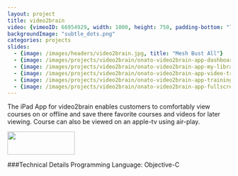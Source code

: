 ```yaml
---
layout: project
title: video2brain
video: {vimeoID: 66954929, width: 1000, height: 750, padding-bottom: "75%"}
backgroundImage: "subtle_dots.png"
categories: projects
slides:
  - {image: /images/headers/video2brain.jpg, title: "Mesh Bust All"}
  - {image: /images/projects/video2brain/onato-video2brain-app-dashboard.png, title: "video2brain Dashboard"}
  - {image: /images/projects/video2brain/onato-video2brain-app-my-library.png, title: "video2brain My Library"}
  - {image: /images/projects/video2brain/onato-video2brain-app-video-trainings.png, title: "video2brain Trainings"}
  - {image: /images/projects/video2brain/onato-video2brain-app-training.png, title: "video2brain Training"}
  - {image: /images/projects/video2brain/onato-video2brain-app-fullscreen.png, title: "video2brain Fullscreen"}
---
```

The iPad App for video2brain enables customers to comfortably view courses on or offline and save there favorite courses and videos for later viewing. Course can also be viewed on an apple-tv using air-play. 

<a href="http://itunes.apple.com/en/app/video2brain/id460343904"><img src="http://www.onato.com/wp-content/uploads/App-Store-Badge.png" alt="" title="App-Store-Badge" width="152" height="52" class="alignnone size-full wp-image-769" /></a>

###Technical Details
Programming Language: Objective-C